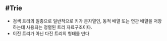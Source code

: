 ## #Trie

* 검색 트리의 일종으로 일반적으로 키가 문자열인, 동적 배열 또는 연관 배열을 저장하는데 사용되는 정렬된 트리 자료구조이다.
* 이진 트리가 아닌 다진 트리의 형태를 띤다